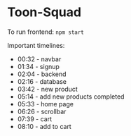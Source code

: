 # Toon-Squad

To run frontend:
`npm start`

Important timelines:

- 00:32 - navbar
- 01:34 - signup
- 02:04 - backend
- 02:16 - database
- 03:42 - new product
- 05:14 - add new products completed
- 05:33 - home page
- 06:26 - scrollbar
- 07:39 - cart
- 08:10 - add to cart